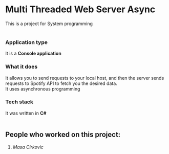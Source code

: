 # Multi Threaded Web Server Async
This is a project for System programming
<br>
<br>

### Application type
It is a **Console application** 
<br>

### What it does
It allows you to send requests to your local host, and then the server sends requests to Spotify API to fetch you the desired data.
<br>
It uses asynchronous programming
<br>

### Tech stack
It was written in **C#**
<br>
<br>

## People who worked on this project:
1. _Masa Cirkovic_
